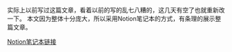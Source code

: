 实际上以前写过这篇文章，看着以前的写的乱七八糟的，这几天有空了也就重新改一下。
本文因为整体十分庞大，所以采用Notion笔记本的方式，有条理的展示整篇文章。

[Notion笔记本链接](https://ansetheisia.notion.site/Microsoft-365-OneDrive-f296a1053459434f8594df36b7425cf4)